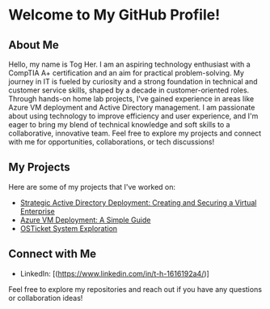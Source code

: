 # Welcome to My GitHub Profile!

## About Me
Hello, my name is Tog Her. I am an aspiring technology enthusiast with a CompTIA A+ certification and an aim for practical problem-solving. My journey in IT is fueled by curiosity and a strong foundation in technical and customer service skills, shaped by a decade in customer-oriented roles. Through hands-on home lab projects, I've gained experience in areas like Azure VM deployment and Active Directory management. I am passionate about using technology to improve efficiency and user experience, and I'm eager to bring my blend of technical knowledge and soft skills to a collaborative, innovative team. Feel free to explore my projects and connect with me for opportunities, collaborations, or tech discussions!


## My Projects
Here are some of my projects that I've worked on:
- [Strategic Active Directory Deployment: Creating and Securing a Virtual Enterprise](https://github.com/teher0094/Active-Directory-/blob/main/README.md) 
- [Azure VM Deployment: A Simple Guide](https://github.com/teher0094/Azure-VM-Deployment) 
- [OSTicket System Exploration](https://github.com/teher0094/osTicket-Exploration) 

## Connect with Me
- LinkedIn: [(https://www.linkedin.com/in/t-h-1616192a4/)]

Feel free to explore my repositories and reach out if you have any questions or collaboration ideas!


